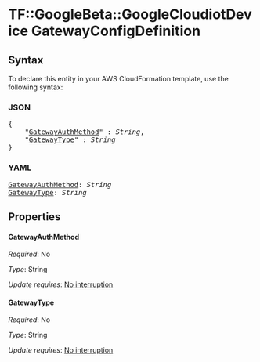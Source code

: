 # TF::GoogleBeta::GoogleCloudiotDevice GatewayConfigDefinition

## Syntax

To declare this entity in your AWS CloudFormation template, use the following syntax:

### JSON

<pre>
{
    "<a href="#gatewayauthmethod" title="GatewayAuthMethod">GatewayAuthMethod</a>" : <i>String</i>,
    "<a href="#gatewaytype" title="GatewayType">GatewayType</a>" : <i>String</i>
}
</pre>

### YAML

<pre>
<a href="#gatewayauthmethod" title="GatewayAuthMethod">GatewayAuthMethod</a>: <i>String</i>
<a href="#gatewaytype" title="GatewayType">GatewayType</a>: <i>String</i>
</pre>

## Properties

#### GatewayAuthMethod

_Required_: No

_Type_: String

_Update requires_: [No interruption](https://docs.aws.amazon.com/AWSCloudFormation/latest/UserGuide/using-cfn-updating-stacks-update-behaviors.html#update-no-interrupt)

#### GatewayType

_Required_: No

_Type_: String

_Update requires_: [No interruption](https://docs.aws.amazon.com/AWSCloudFormation/latest/UserGuide/using-cfn-updating-stacks-update-behaviors.html#update-no-interrupt)

